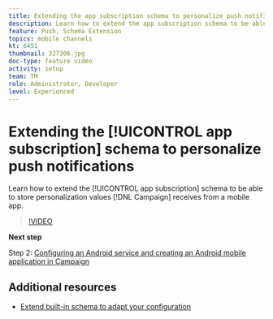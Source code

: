 ```yaml
---
title: Extending the app subscription schema to personalize push notifications
description: Learn how to extend the app subscription schema to be able to store personalization values Campaign receives from a mobile app.
feature: Push, Schema Extension
topics: mobile channels
kt: 6451
thumbnail: 327306.jpg
doc-type: feature video
activity: setup
team: TM
role: Administrator, Developer
level: Experienced
---
```


# Extending the [!UICONTROL app subscription] schema to personalize push notifications

Learn how to extend the [!UICONTROL app subscription] schema to be able to store personalization values [!DNL Campaign] receives from a mobile app.

>[!VIDEO](https://video.tv.adobe.com/v/327306?quality=12)

**Next step**

Step 2: [Configuring an Android service and creating an Android mobile application in Campaign](/help/tutorial-getting-started-with-push-notifications-for-android/configuring-an-android-service-in-campaign.md)

## Additional resources

* [Extend built-in schema to adapt your configuration](https://experienceleague.adobe.com/docs/campaign-classic/using/sending-messages/sending-push-notifications/configure-the-mobile-app/configuring-the-mobile-application-android.html#extend-subscription-schema)